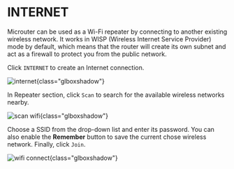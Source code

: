 # INTERNET

Microuter can be used as a Wi-Fi repeater by connecting to another existing wireless network. It works in WISP (Wireless Internet Service Provider) mode by default, which means that the router will create its own subnet and act as a firewall to protect you from the public network.



Click `INTERNET` to create an Internet connection.

![internet](https://static.gl-inet.com/docs/en/3/setup/gl-usb150/internet/internet.jpg){class="glboxshadow"}

  

In Repeater section, click `Scan` to search for the available wireless networks nearby.

![scan wifi](https://static.gl-inet.com/docs/en/3/setup/gl-usb150/internet/wisp1.jpg){class="glboxshadow"}



Choose a SSID from the drop-down list and enter its password. You can also enable the **Remember** button to save the current chose wireless network. Finally, click `Join`.

![wifi connect](https://static.gl-inet.com/docs/en/3/setup/gl-usb150/internet/wisp2.jpg){class="glboxshadow"}
